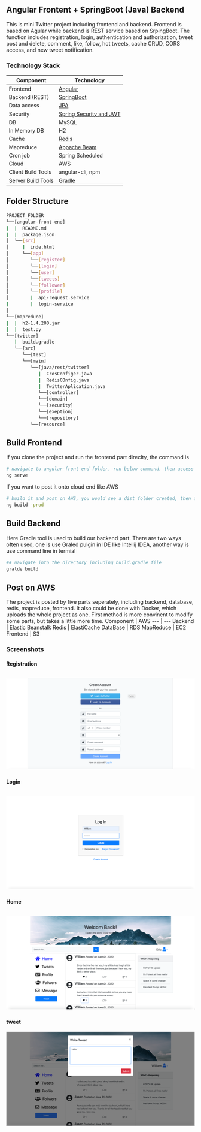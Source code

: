 ## Angular Frontent + SpringBoot (Java) Backend
This is mini Twitter project including frontend and backend. Frontend is based on Agular while backend is REST service based on SrpingBoot. The function includes registration, login, authentication and authorization, tweet post and delete, comment, like, follow, hot tweets, cache CRUD, CORS access, and new tweet notification. 

### Technology Stack
Component         | Technology
---               | ---
Frontend          | [Angular](https://angular.io/)
Backend (REST)    | [SpringBoot](https://projects.spring.io/spring-boot) 
Data access       | [JPA](https://spring.io/projects/spring-data-jpa)
Security          | [Spring Security and JWT](https://spring.io/projects/spring-securit)
DB                | MySQL
In Memory DB      | H2 
Cache             | [Redis](https://spring.io/projects/spring-data-redis)
Mapreduce         | [Appache Beam](https://beam.apache.org/)
Cron job          | Spring Scheduled
Cloud             | AWS
Client Build Tools| angular-cli, npm
Server Build Tools| Gradle

## Folder Structure
```bash
PROJECT_FOLDER
└──[angular-front-end] 
|  |  README.md
|  |  package.json 
│  └──[src]      
│     |  inde.html 
│     └──[app]
│        └──[register]
│        └──[login]
│        └──[user]
│        └──[tweets]
│        └──[follower]
│        └──[profile]
│        |  api-request.service
|        |  login-service
│
└──[mapreduce]
|  |  h2-1.4.200.jar
|  |  test.py
└──[twitter]
   |  build.gradle
   └──[src]
      └──[test]
      └──[main]
         └──[java/rest/twitter]
            |  CrosConfiger.java
            |  RedisCOnfig.java
            |  TwitterAplication.java
            └──[controller] 
            └──[domain] 
            └──[security]
            └──[exeption]
            └──[repository]
         └──[resource]
```
## Build Frontend
If you clone the project and run the frontend part direclty, the command is
```bash
# navigate to angular-front-end folder, run below command, then access the web with URL: http://localhost:4042
ng serve
```
If you want to post it onto cloud end like AWS
```bash
# build it and post on AWS, you would see a dist folder created, then upload it to AWS
ng build -prod
```
## Build Backend
Here Gradle tool is used to build our backend part. There are two ways often used, one is use Graled pulgin in IDE like Intellij IDEA, another way is use command line in termial 
```bash
## navigate into the directory including build.gradle file 
gralde build
```
## Post on AWS
The project is posted by five parts seperately, including backend, database, redis, mapreduce, frontend. It also could be done with Docker, which uploads the whole project as one. First method is more convinent to modify some parts, but takes a little more time. 
Component    | AWS
---          | ---
Backend      | Elastic Beanstalk
Redis        | ElastiCache
DataBase     | RDS
MapReduce    | EC2
Frontend     | S3
### Screenshots
#### Registration
![Dashboard](/snapshot/registration.PNG?raw=true)
---
#### Login
![Dashboard](/snapshot/login.PNG?raw=true)
---
#### Home
![Dashboard](/snapshot/home.PNG?raw=true)
---
#### tweet
![Dashboard](/snapshot/tweet.PNG?raw=true)
##
